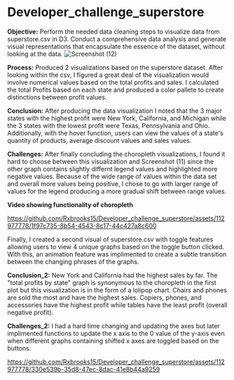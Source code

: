 # Developer_challenge_superstore


**Objective:**
Perform the needed data cleaning steps to visualize data from superstore.csv in D3. Conduct a comprehensive data analysis and generate visual representations that encapsulate the essence of the dataset,  without looking at the data. 
![Screenshot (12)](https://github.com/Rxbrooks15/Developer_challenge_superstore/assets/112977778/7b3d7d0a-afbe-4576-b259-c8086bbd977b)

**Process:**
Produced 2 visualizations based on the superstore dataset. After looking within the csv, I figured a great deal of the visualization would involve numerical values based on the total profits and sales. I calculated the total Profits based on each state and produced a color pallete to create distinctions between profit values. 

**Conclusion:** After producing the data visualization I noted that the 3 major states with the highest profit were New York, California, and Michigan while the 3 states with the lowest profit were Texas, Pennsylvania and Ohio. Additionally, with the hover function, users can view the values of a state's quantity of products, average discount values and sales values. 

**Challenges:** After finally concluding the choropleth visualizations, I found it hard to choose between this visualization and Screenshot (11) since 
the other graph contains slightly differnt legend values and highlighted more negative values. Because of the wide range of values within the data set and overall more values being positive,  I chose to go with larger range of values for the legend producing a more gradual shift between range values. 

**Video showing functionality of choropleth**

https://github.com/Rxbrooks15/Developer_challenge_superstore/assets/112977778/1f97c735-8b54-4543-8c17-44c427a8c600

Finally, I created a second visual of superstore.csv with toggle features allowing users to view 4 unique graphs based on the toggle button clicked. With this, an animation feature was implimented to create a subtle transition between the changing phrases of the graphs.

**Conclusion_2:** New York and California had the highest sales by far. The "total profits by state" graph is synonymous to the choropleth in the first plot but this visualization is in the form of a lolipop chart. Chairs and phones are sold the most and have the highest sales. Copiers, phones, and accessories have the highest profit while tables have the least profit (overall negative profit).

**Challenges_2:** I had a hard time changing and updating the axes but later implimented functions to update the x axis to the 0 value of the y-axis even when different graphs containing shifted x axes are toggled based on the buttons.


https://github.com/Rxbrooks15/Developer_challenge_superstore/assets/112977778/330e539b-35d8-47ec-8dac-41e8b44a9259

